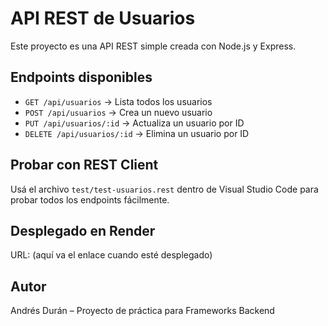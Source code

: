 # API REST de Usuarios

Este proyecto es una API REST simple creada con Node.js y Express.

## Endpoints disponibles

- `GET /api/usuarios` → Lista todos los usuarios
- `POST /api/usuarios` → Crea un nuevo usuario
- `PUT /api/usuarios/:id` → Actualiza un usuario por ID
- `DELETE /api/usuarios/:id` → Elimina un usuario por ID

## Probar con REST Client

Usá el archivo `test/test-usuarios.rest` dentro de Visual Studio Code para probar todos los endpoints fácilmente.

## Desplegado en Render

URL: (aquí va el enlace cuando esté desplegado)

## Autor

Andrés Durán – Proyecto de práctica para Frameworks Backend
